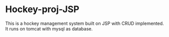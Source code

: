 # Hockey-proj-JSP

This is a hockey management system built on JSP with CRUD implemented. It runs on tomcat with mysql as database.

